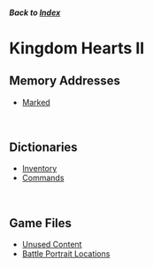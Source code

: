 ##### Back to [Index](../index.md)

# Kingdom Hearts II

## Memory Addresses

* [Marked](mem/marked.md)

<br/>

## Dictionaries

* [Inventory](dict/inventory.md)
* [Commands](dict/commands.md)

<br/>

## Game Files

* [Unused Content](files/unused.md)
* [Battle Portrait Locations](files/portraits.md)

<br/>
